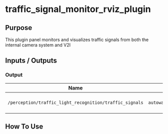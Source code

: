 # traffic_signal_monitor_rviz_plugin

## Purpose

This plugin panel monitors and visualizes traffic signals from both the internal camera system and V2I

## Inputs / Outputs

### Output

| Name                                                    | Type                                                | Description                   |
| ------------------------------------------------------- | --------------------------------------------------- | ----------------------------- |
| `/perception/traffic_light_recognition/traffic_signals` | `autoware_perception_msgs::msg::TrafficSignalArray` | Publish traffic light signals |

## How To Use
